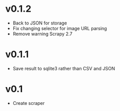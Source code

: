 # v0.1.2

- Back to JSON for storage
- Fix changing selector for image URL parsing
- Remove warning Scrapy 2.7


# v0.1.1

- Save result to sqlite3 rather than CSV and JSON


# v0.1

- Create scraper

